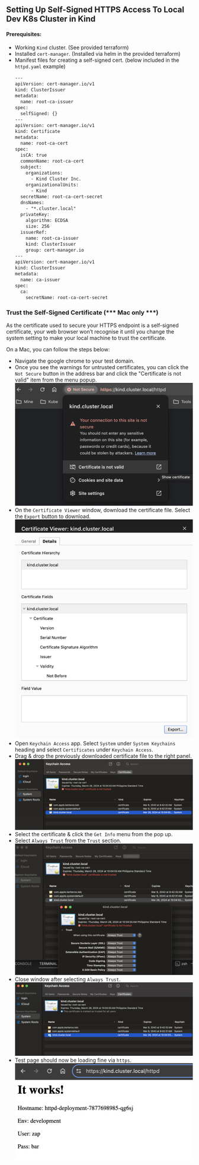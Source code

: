 ## Setting Up Self-Signed HTTPS Access To Local Dev K8s Cluster in Kind

#### Prerequisites:
- Working `Kind` cluster. (See provided terraform)
- Installed `cert-manager`. (Installed via helm in the provided terraform)
- Manifest files for creating a self-signed cert. (below included in the `httpd.yaml` example)
  ```
  ---
  apiVersion: cert-manager.io/v1
  kind: ClusterIssuer
  metadata:
    name: root-ca-issuer
  spec:
    selfSigned: {}
  ---
  apiVersion: cert-manager.io/v1
  kind: Certificate
  metadata:
    name: root-ca-cert
  spec:
    isCA: true
    commonName: root-ca-cert
    subject:
      organizations:
        - Kind Cluster Inc.
      organizationalUnits:
        - Kind
    secretName: root-ca-cert-secret
    dnsNames:
      - "*.cluster.local"
    privateKey:
      algorithm: ECDSA
      size: 256
    issuerRef:
      name: root-ca-issuer
      kind: ClusterIssuer
      group: cert-manager.io
  ---
  apiVersion: cert-manager.io/v1
  kind: ClusterIssuer
  metadata:
    name: ca-issuer
  spec:
    ca:
      secretName: root-ca-cert-secret
  ```

### Trust the Self-Signed Certificate (*** Mac only ***)
As the certificate used to secure your HTTPS endpoint is a self-signed certificate, your web browser won’t recognise it until you change the system setting to make your local machine to trust the certificate.

On a Mac, you can follow the steps below:

- Navigate the google chrome to your test domain.
- Once you see the warnings for untrusted certificates, you can click the `Not Secure` button in the address bar and click the "Certificate is not valid" item from the menu popup.
![Not Secure](selfsigned-cert.png)
- On the `Certificate Viewer` window, download the certificate file. Select the `Export` button to download. ![Export](certificate-viewer.png)
- Open `Keychain Access` app.
Select `System` under `System Keychains` heading and select `Certificates` under `Keychain Access`.
- Drag & drop the previously downloaded certificate file to the right panel.  ![Keychain Access](keychain-access.png)
- Select the certificate & click the `Get Info` menu from the pop up. 
- Select `Always Trust` from the `Trust` section. ![Always Trust](trust-cert.png)
- Close window after selecting `Always Trust`. ![Always Trust](trusted-cert.png)
- Test page should now be loading fine via `https`. ![Secured Page](secured-page.png)

